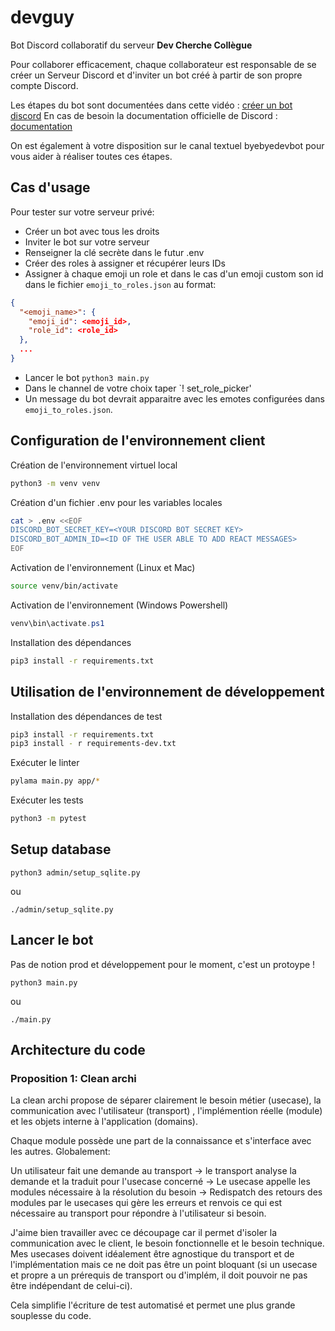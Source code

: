 # devguy

Bot Discord collaboratif du serveur **Dev Cherche Collègue**

Pour collaborer efficacement, chaque collaborateur est responsable de se créer un Serveur Discord et d'inviter un bot
créé à partir de son propre compte Discord.

Les étapes du bot sont documentées dans cette
vidéo : [créer un bot discord](https://www.youtube.com/watch?v=AeCytN_eQII)
En cas de besoin la documentation officielle de Discord : [documentation](https://discord.com/developers/docs/intro)

On est également à votre disposition sur le canal textuel byebyedevbot pour vous aider à réaliser toutes ces étapes.

## Cas d'usage

Pour tester sur votre serveur privé:

- Créer un bot avec tous les droits
- Inviter le bot sur votre serveur
- Renseigner la clé secrète dans le futur .env
- Créer des roles à assigner et récupérer leurs IDs
- Assigner à chaque emoji un role et dans le cas d'un emoji custom son id dans le fichier `emoji_to_roles.json` au
  format:

```json
{
  "<emoji_name>": {
    "emoji_id": <emoji_id>,
    "role_id": <role_id>
  },
  ...
}
```

- Lancer le bot `python3 main.py`
- Dans le channel de votre choix taper `! set_role_picker'
- Un message du bot devrait apparaitre avec les emotes configurées dans `emoji_to_roles.json`.

## Configuration de l'environnement client

Création de l'environnement virtuel local

```bash
python3 -m venv venv
```

Création d'un fichier .env pour les variables locales

```bash
cat > .env <<EOF
DISCORD_BOT_SECRET_KEY=<YOUR DISCORD BOT SECRET KEY>
DISCORD_BOT_ADMIN_ID=<ID OF THE USER ABLE TO ADD REACT MESSAGES>
EOF
```

Activation de l'environnement (Linux et Mac)

```bash
source venv/bin/activate
```

Activation de l'environnement (Windows Powershell)

```powershell
venv\bin\activate.ps1
```

Installation des dépendances

```bash
pip3 install -r requirements.txt
```

## Utilisation de l'environnement de développement

Installation des dépendances de test

```bash
pip3 install -r requirements.txt
pip3 install - r requirements-dev.txt
```

Exécuter le linter

```bash
pylama main.py app/*
```

Exécuter les tests

```bash
python3 -m pytest
```

## Setup database

```
python3 admin/setup_sqlite.py
```

ou

```
./admin/setup_sqlite.py
```

## Lancer le bot

Pas de notion prod et développement pour le moment, c'est un protoype !

```
python3 main.py
```

ou

```
./main.py
```

## Architecture du code

### Proposition 1: Clean archi

La clean archi propose de séparer clairement le besoin métier (usecase), la communication avec l'utilisateur (transport)
, l'implémention réelle (module) et les objets interne à l'application (domains).

Chaque module possède une part de la connaissance et s'interface avec les autres. Globalement:

Un utilisateur fait une demande au transport -> le transport analyse la demande et la traduit pour l'usecase concerné ->
Le usecase appelle les modules nécessaire à la résolution du besoin -> Redispatch des retours des modules par le
usecases qui gère les erreurs et renvois ce qui est nécessaire au transport pour répondre à l'utilisateur si besoin.

J'aime bien travailler avec ce découpage car il permet d'isoler la communication avec le client, le besoin fonctionnelle
et le besoin technique. Mes usecases doivent idéalement être agnostique du transport et de l'implémentation mais ce ne
doit pas être un point bloquant (si un usecase et propre a un prérequis de transport ou d'implém, il doit pouvoir ne pas
être indépendant de celui-ci).

Cela simplifie l'écriture de test automatisé et permet une plus grande souplesse du code.
